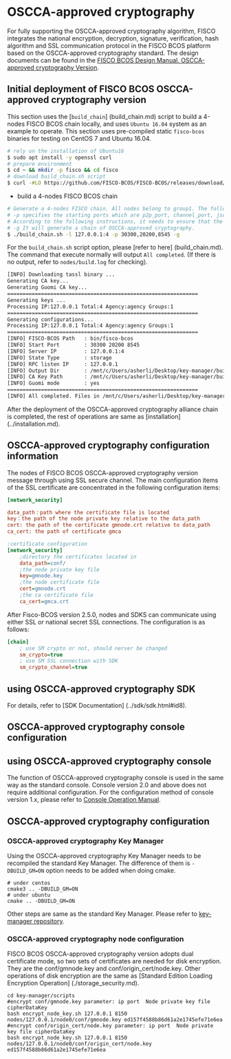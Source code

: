 # OSCCA-approved cryptography

For fully supporting the OSCCA-approved cryptography algorithm, FISCO integrates the national encryption, decryption, signature, verification, hash algorithm and SSL communication protocol in the FISCO BCOS platform based on the OSCCA-approved cryptography standard. The design documents can be found in the [FISCO BCOS Design Manual. OSCCA-approved cryptography Version](../design/features/guomi.md).

## Initial deployment of FISCO BCOS OSCCA-approved cryptography version

This section uses the [`build_chain`] (build_chain.md) script to build a 4-nodes FISCO BCOS chain locally, and uses `Ubuntu 16.04` system as an example to operate. This section uses pre-compiled static `fisco-bcos` binaries for testing on CentOS 7 and Ubuntu 16.04.

```bash
# rely on the installation of Ubuntu16
$ sudo apt install -y openssl curl
# prepare environment
$ cd ~ && mkdir -p fisco && cd fisco
# download build_chain.sh script
$ curl -#LO https://github.com/FISCO-BCOS/FISCO-BCOS/releases/download/v2.6.0/build_chain.sh && chmod u+x build_chain.sh
```

- build a 4-nodes FISCO BCOS chain

```bash
# Generate a 4-nodes FISCO chain. All nodes belong to group1. The following instructions are executed in the fisco directory.
# -p specifies the starting ports which are p2p_port, channel_port, jsonrpc_port
# According to the following instructions, it needs to ensure that the 30300~30303, 20200~20203, 8545~8548 ports of the machine are not occupied.
# -g It will generate a chain of OSCCA-approved cryptography.
$ ./build_chain.sh -l 127.0.0.1:4 -p 30300,20200,8545 -g
```

For the `build_chain.sh` script option, please [refer to here] (build_chain.md). The command that execute normally will output `All completed`. (If there is no output, refer to `nodes/build.log` for checking).

```bash
[INFO] Downloading tassl binary ...
Generating CA key...
Generating Guomi CA key...
==============================================================
Generating keys ...
Processing IP:127.0.0.1 Total:4 Agency:agency Groups:1
==============================================================
Generating configurations...
Processing IP:127.0.0.1 Total:4 Agency:agency Groups:1
==============================================================
[INFO] FISCO-BCOS Path   : bin/fisco-bcos
[INFO] Start Port        : 30300 20200 8545
[INFO] Server IP         : 127.0.0.1:4
[INFO] State Type        : storage
[INFO] RPC listen IP     : 127.0.0.1
[INFO] Output Dir        : /mnt/c/Users/asherli/Desktop/key-manager/build/nodes
[INFO] CA Key Path       : /mnt/c/Users/asherli/Desktop/key-manager/build/nodes/gmcert/ca.key
[INFO] Guomi mode        : yes
==============================================================
[INFO] All completed. Files in /mnt/c/Users/asherli/Desktop/key-manager/build/nodes
```

After the deployment of the OSCCA-approved cryptography alliance chain is completed, the rest of operations are same as [installation] (../installation.md).

## OSCCA-approved cryptography configuration information

The nodes of FISCO BCOS OSCCA-approved cryptography version message through using SSL secure channel. The main configuration items of the SSL certificate are concentrated in the following configuration items:

```ini
[network_security]

data_path：path where the certificate file is located
key：the path of the node private key relative to the data_path
cert: the path of the certificate gmnode.crt relative to data_path
ca_cert: the path of certificate gmca

;certificate configuration
[network_security]
    ;directory the certificates located in
    data_path=conf/
    ;the node private key file
    key=gmnode.key
    ;the node certificate file
    cert=gmnode.crt
    ;the ca certificate file
    ca_cert=gmca.crt
```

After Fisco-BCOS version 2.5.0, nodes and SDKS can communicate using either SSL or national secret SSL connections. The configuration is as follows:
```ini
[chain]
    ; use SM crypto or not, should nerver be changed
    sm_crypto=true
    ; use SM SSL connection with SDK
    sm_crypto_channel=true
```

## using OSCCA-approved cryptography SDK

For details, refer to [SDK Documentation] (../sdk/sdk.html#id8).

## OSCCA-approved cryptography console configuration

## using OSCCA-approved cryptography console

The function of OSCCA-approved cryptography console is used in the same way as the standard console. Console version 2.0 and above does not require additional configuration. For the configuration method of console version 1.x, please refer to [Console Operation Manual](../manual/console.md).


## OSCCA-approved cryptography configuration

### OSCCA-approved cryptography Key Manager

Using the OSCCA-approved cryptography Key Manager needs to be recompiled the standard Key Manager. The difference of them is ``` -DBUILD_GM=ON ``` option needs to be added when doing cmake.

``` shell
# under centos
cmake3 .. -DBUILD_GM=ON
# under ubuntu
cmake .. -DBUILD_GM=ON
```

Other steps are same as the standard Key Manager. Please refer to [key-manager repository](https://github.com/FISCO-BCOS/key-manager).

### OSCCA-approved cryptography node configuration

FISCO BCOS OSCCA-approved cryptography version adopts dual certificate mode, so two sets of certificates are needed for disk encryption. They  are the conf/gmnode.key and conf/origin_cert/node.key. Other operations of disk encryption are the same as [Standard Edition Loading Encryption Operation] (./storage_security.md).


``` shell
cd key-manager/scripts
#encrypt conf/gmnode.key parameter: ip port  Node private key file cipherDataKey
bash encrypt_node_key.sh 127.0.0.1 8150 nodes/127.0.0.1/node0/conf/gmnode.key ed157f4588b86d61a2e1745efe71e6ea
#encrypt conf/origin_cert/node.key parameter: ip port  Node private key file cipherDataKey
bash encrypt_node_key.sh 127.0.0.1 8150 nodes/127.0.0.1/node0/conf/origin_cert/node.key ed157f4588b86d61a2e1745efe71e6ea
```
